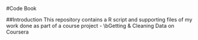 #Code Book

##Introduction
This repository contains a R script and supporting files of my work done as part of a course project - \bGetting & Cleaning Data on Coursera
